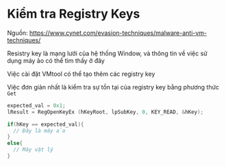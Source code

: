 # Kiểm tra Registry Keys

Nguồn: https://www.cynet.com/evasion-techniques/malware-anti-vm-techniques/

Resistry key là mạng lưới của hệ thống Window, và thông tin về việc sử dụng máy ảo có thể tìm thấy ở đây

Việc cài đặt VMtool có thể tạo thêm các registry key

Việc đơn giản nhất là kiểm tra sự tồn tại của registry key bằng phương thức ```Get```

```C
expected_val = 0x1;
lResult = RegOpenKeyEx (hKeyRoot, lpSubKey, 0, KEY_READ, &hKey);

if(hKey == expected_val){
  // Đây là máy ảo
}
else{
  // Máy vật lý
}
```
